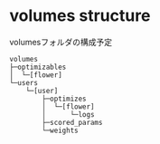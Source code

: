 # volumes structure
volumesフォルダの構成予定


```
volumes
├─optimizables
│  └─[flower]
└─users
    └─[user]
        ├─optimizes
        │  └─[flower]
        │      └─logs
        ├─scored_params
        └─weights
```
